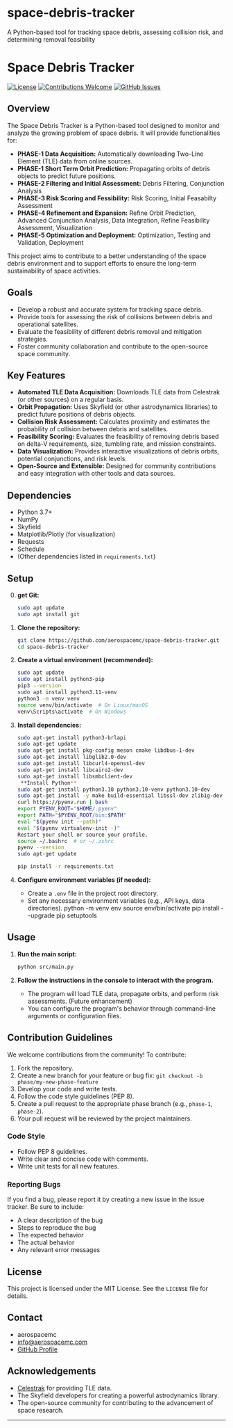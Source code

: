 # space-debris-tracker
A Python-based tool for tracking space debris, assessing collision risk, and determining removal feasibility

# Space Debris Tracker

[![License](https://img.shields.io/badge/License-MIT-blue.svg)](LICENSE)
[![Contributions Welcome](https://img.shields.io/badge/contributions-welcome-brightgreen.svg)](CONTRIBUTING.md)
[![GitHub Issues](https://img.shields.io/github/issues/your-username/space-debris-tracker)](https://github.com/your-username/space-debris-tracker/issues)

## Overview

The Space Debris Tracker is a Python-based tool designed to monitor and analyze the growing problem of space debris. It will provide functionalities for:

*   **PHASE-1 Data Acquisition:** Automatically downloading Two-Line Element (TLE) data from online sources.
*   **PHASE-1 Short Term Orbit Prediction:** Propagating orbits of debris objects to predict future positions.
*   **PHASE-2 Filtering and Initial Assessment:** Debris Filtering, Conjunction Analysis
*   **PHASE-3 Risk Scoring and Fessibility:** Risk Scoring, Initial Feasabilty Assessment
*   **PHASE-4 Refinement and Expansion:** Refine Orbit Prediction, Advanced Conjunction Analysis, Data Integration, Refine Feasibility Assessment, Visualization
*   **PHASE-5 Optimization and Deployment:** Optimization, Testing and Validation, Deployment

This project aims to contribute to a better understanding of the space debris environment and to support efforts to ensure the long-term sustainability of space activities.

## Goals

*   Develop a robust and accurate system for tracking space debris.
*   Provide tools for assessing the risk of collisions between debris and operational satellites.
*   Evaluate the feasibility of different debris removal and mitigation strategies.
*   Foster community collaboration and contribute to the open-source space community.

## Key Features

*   **Automated TLE Data Acquisition:** Downloads TLE data from Celestrak (or other sources) on a regular basis.
*   **Orbit Propagation:** Uses Skyfield (or other astrodynamics libraries) to predict future positions of debris objects.
*   **Collision Risk Assessment:** Calculates proximity and estimates the probability of collision between debris and satellites.
*   **Feasibility Scoring:** Evaluates the feasibility of removing debris based on delta-V requirements, size, tumbling rate, and mission constraints.
*   **Data Visualization:** Provides interactive visualizations of debris orbits, potential conjunctions, and risk levels.
*   **Open-Source and Extensible:** Designed for community contributions and easy integration with other tools and data sources.

## Dependencies

*   Python 3.7+
*   NumPy
*   Skyfield
*   Matplotlib/Plotly (for visualization)
*   Requests
*   Schedule
*   (Other dependencies listed in `requirements.txt`)

## Setup

0.  **get Git:**
    ```bash
    sudo apt update
    sudo apt install git
    ```

1.  **Clone the repository:**

    ```bash
    git clone https://github.com/aerospacemc/space-debris-tracker.git
    cd space-debris-tracker
    ```

2.  **Create a virtual environment (recommended):**

    ```bash
    sudo apt update
    sudo apt install python3-pip
    pip3 --version
    sudo apt install python3.11-venv
    python3 -m venv venv
    source venv/bin/activate  # On Linux/macOS
    venv\Scripts\activate  # On Windows
    ```

4.  **Install dependencies:**

    ```bash
    sudo apt-get install python3-brlapi
    sudo apt-get update
    sudo apt-get install pkg-config meson cmake libdbus-1-dev
    sudo apt-get install libglib2.0-dev
    sudo apt-get install libcurl4-openssl-dev
    sudo apt-get install libcairo2-dev
    sudo apt-get install libsmbclient-dev
     **Install Python**
    sudo apt-get install python3.10 python3.10-venv python3.10-dev
    sudo apt-get install -y make build-essential libssl-dev zlib1g-dev libbz2-dev libreadline-dev libsqlite3-dev wget curl llvm libncursesw5-dev xz-utils tk-dev libffi-dev liblzma-dev python3-openssl git
    curl https://pyenv.run | bash
    export PYENV_ROOT="$HOME/.pyenv"
    export PATH="$PYENV_ROOT/bin:$PATH"
    eval "$(pyenv init --path)"
    eval "$(pyenv virtualenv-init -)"
    Restart your shell or source your profile.
    source ~/.bashrc  # or ~/.zshrc
    pyenv --version
    sudo apt-get update

    pip install -r requirements.txt
    ```

5.  **Configure environment variables (if needed):**

    *   Create a `.env` file in the project root directory.
    *   Set any necessary environment variables (e.g., API keys, data directories).
    python -m venv env
    source env/bin/activate
    pip install --upgrade pip setuptools


## Usage

1.  **Run the main script:**

    ```bash
    python src/main.py
    ```

2.  **Follow the instructions in the console to interact with the program.**

    *   The program will load TLE data, propagate orbits, and perform risk assessments.  (Future enhancement)
    *   You can configure the program's behavior through command-line arguments or configuration files.

## Contribution Guidelines

We welcome contributions from the community! To contribute:

1.  Fork the repository.
2.  Create a new branch for your feature or bug fix: `git checkout -b phase/my-new-phase-feature`
3.  Develop your code and write tests.
4.  Follow the code style guidelines (PEP 8).
5.  Create a pull request to the appropriate phase branch (e.g., `phase-1`, `phase-2`).
6.  Your pull request will be reviewed by the project maintainers.

### Code Style

*   Follow PEP 8 guidelines.
*   Write clear and concise code with comments.
*   Write unit tests for all new features.

### Reporting Bugs

If you find a bug, please report it by creating a new issue in the issue tracker.  Be sure to include:

*   A clear description of the bug
*   Steps to reproduce the bug
*   The expected behavior
*   The actual behavior
*   Any relevant error messages

## License

This project is licensed under the MIT License. See the `LICENSE` file for details.

## Contact

*   aerospacemc
*  info@aerospacemc.com
*   [GitHub Profile](https://github.com/aerospacemc)

## Acknowledgements

*   [Celestrak](https://celestrak.org/) for providing TLE data.
*   The Skyfield developers for creating a powerful astrodynamics library.
*   The open-source community for contributing to the advancement of space research.

---


